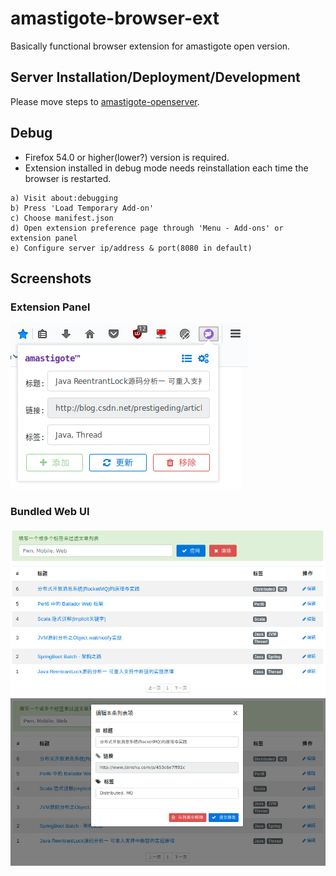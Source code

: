 # amastigote-browser-ext

Basically functional browser extension for amastigote open version.

## Server Installation/Deployment/Development

Please move steps to [amastigote-openserver](https://github.com/amastigote/amastigote-openserver).

## Debug

- Firefox 54.0 or higher(lower?) version is required.
- Extension installed in debug mode needs reinstallation each time the browser is restarted.
```
a) Visit about:debugging
b) Press 'Load Temporary Add-on'
c) Choose manifest.json
d) Open extension preference page through 'Menu - Add-ons' or extension panel
e) Configure server ip/address & port(8080 in default)
```

## Screenshots
### Extension Panel
![](https://github.com/amastigote/amastigote-browser-ext/blob/master/art/ext-panel.png)

### Bundled Web UI
![](https://github.com/amastigote/amastigote-browser-ext/blob/master/art/page.png)
![](https://github.com/amastigote/amastigote-browser-ext/blob/master/art/page-edit.png)
